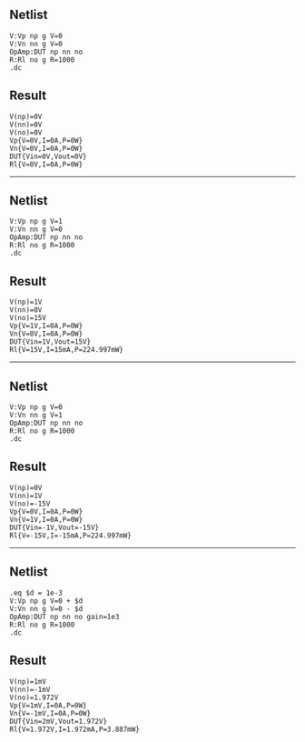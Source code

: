 ## Netlist

```text
V:Vp np g V=0
V:Vn nn g V=0
OpAmp:DUT np nn no
R:Rl no g R=1000
.dc
```

## Result

```text
V(np)=0V
V(nn)=0V
V(no)=0V
Vp{V=0V,I=0A,P=0W}
Vn{V=0V,I=0A,P=0W}
DUT{Vin=0V,Vout=0V}
Rl{V=0V,I=0A,P=0W}
```

---

## Netlist

```text
V:Vp np g V=1
V:Vn nn g V=0
OpAmp:DUT np nn no
R:Rl no g R=1000
.dc
```

## Result

```text
V(np)=1V
V(nn)=0V
V(no)=15V
Vp{V=1V,I=0A,P=0W}
Vn{V=0V,I=0A,P=0W}
DUT{Vin=1V,Vout=15V}
Rl{V=15V,I=15mA,P=224.997mW}
```

---

## Netlist

```text
V:Vp np g V=0
V:Vn nn g V=1
OpAmp:DUT np nn no
R:Rl no g R=1000
.dc
```

## Result

```text
V(np)=0V
V(nn)=1V
V(no)=-15V
Vp{V=0V,I=0A,P=0W}
Vn{V=1V,I=0A,P=0W}
DUT{Vin=-1V,Vout=-15V}
Rl{V=-15V,I=-15mA,P=224.997mW}
```

---

## Netlist

```text
.eq $d = 1e-3
V:Vp np g V=0 + $d
V:Vn nn g V=0 - $d
OpAmp:DUT np nn no gain=1e3
R:Rl no g R=1000
.dc
```

## Result

```text
V(np)=1mV
V(nn)=-1mV
V(no)=1.972V
Vp{V=1mV,I=0A,P=0W}
Vn{V=-1mV,I=0A,P=0W}
DUT{Vin=2mV,Vout=1.972V}
Rl{V=1.972V,I=1.972mA,P=3.887mW}
```

